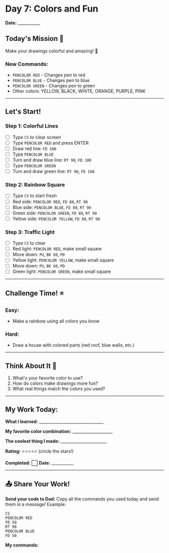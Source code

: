 # Day 7: Colors and Fun

**Date:** ___________

## Today's Mission 🚀
Make your drawings colorful and amazing! 🌈

### New Commands:
- `PENCOLOR RED` - Changes pen to red
- `PENCOLOR BLUE` - Changes pen to blue
- `PENCOLOR GREEN` - Changes pen to green
- Other colors: YELLOW, BLACK, WHITE, ORANGE, PURPLE, PINK

---

## Let's Start! 

### Step 1: Colorful Lines
- [ ] Type `CS` to clear screen
- [ ] Type `PENCOLOR RED` and press ENTER
- [ ] Draw red line: `FD 100`
- [ ] Type `PENCOLOR BLUE`
- [ ] Turn and draw blue line: `RT 90`, `FD 100`
- [ ] Type `PENCOLOR GREEN`
- [ ] Turn and draw green line: `RT 90`, `FD 100`

### Step 2: Rainbow Square
- [ ] Type `CS` to start fresh
- [ ] Red side: `PENCOLOR RED`, `FD 80`, `RT 90`
- [ ] Blue side: `PENCOLOR BLUE`, `FD 80`, `RT 90`
- [ ] Green side: `PENCOLOR GREEN`, `FD 80`, `RT 90`
- [ ] Yellow side: `PENCOLOR YELLOW`, `FD 80`, `RT 90`

### Step 3: Traffic Light
- [ ] Type `CS` to clear
- [ ] Red light: `PENCOLOR RED`, make small square
- [ ] Move down: `PU`, `BK 60`, `PD`
- [ ] Yellow light: `PENCOLOR YELLOW`, make small square
- [ ] Move down: `PU`, `BK 60`, `PD`
- [ ] Green light: `PENCOLOR GREEN`, make small square

---

## Challenge Time! ⭐

### Easy:
- Make a rainbow using all colors you know

### Hard:
- Draw a house with colored parts (red roof, blue walls, etc.)

---

## Think About It 🤔
1. What's your favorite color to use?
2. How do colors make drawings more fun?
3. What real things match the colors you used?

---

## My Work Today:
**What I learned:** ________________________________

**My favorite color combination:** ____________________

**The coolest thing I made:** _______________________

**Rating:** ⭐⭐⭐⭐⭐ (circle the stars!)

**Completed:** ⬜ **Date:** ___________

---

## 📤 Share Your Work!
**Send your code to Dad:**
Copy all the commands you used today and send them in a message!
Example: 
```
CS
PENCOLOR RED
FD 50
RT 90
PENCOLOR BLUE
FD 50
```

**My commands:** 
```






```